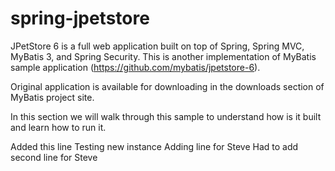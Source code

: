spring-jpetstore
================

JPetStore 6 is a full web application built on top of Spring, Spring MVC, MyBatis 3, and Spring Security. 
This is another implementation of MyBatis sample application (https://github.com/mybatis/jpetstore-6).

Original application is available for downloading in the downloads section of MyBatis project site. 

In this section we will walk through this sample to understand how is it built and learn how to run it.

Added this line
Testing new instance
Adding line for Steve
Had to add second line for Steve
